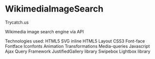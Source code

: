 WikimediaImageSearch
====================

Trycatch.us

Wikimedia image search engine vía API

Technologies used:
  HTML5
    SVG inline
    HTML5 Layout
  CSS3
    Font-face
    Fontface Iconfonts
    Animation
    Transformations
    Media-queries
  Javascript
  Ajax
  Query Framework
  JustifiedGallery library
  Swipebox Lightbox library
